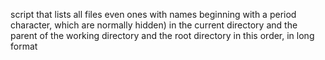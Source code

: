 script that lists all files even ones with names beginning with a period character, which are normally hidden) in the current directory and the parent of the working directory and the root directory in this order, in long format
